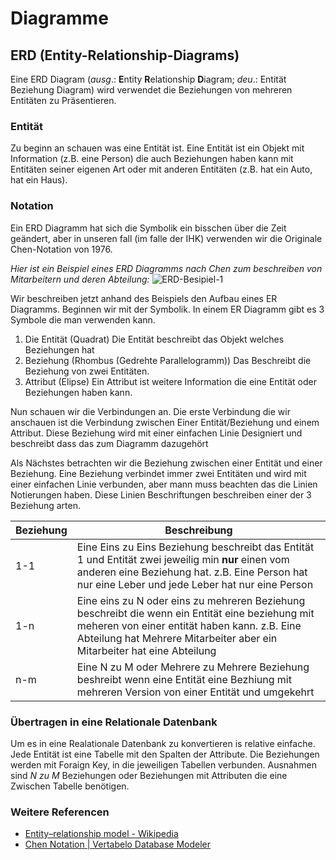 # Diagramme
## ERD (Entity-Relationship-Diagrams)
Eine ERD Diagram (*ausg*.: **E**ntity **R**elationship **D**iagram; *deu*.: Entität Beziehung Diagram) wird verwendet die Beziehungen von mehreren Entitäten zu Präsentieren.
### Entität
 Zu beginn an schauen was eine Entität ist. Eine Entität ist ein Objekt mit Information (z.B. eine Person) die auch Beziehungen haben kann mit Entitäten seiner eigenen Art oder mit anderen Entitäten (z.B. hat ein Auto, hat ein Haus).

### Notation
Ein ERD Diagramm hat sich die Symbolik ein bisschen über die Zeit geändert, aber in unseren fall (im falle der IHK) verwenden wir die Originale Chen-Notation von 1976.

*Hier ist ein Beispiel eines ERD Diagramms nach Chen zum beschreiben von Mitarbeitern und deren Abteilung:*
![ERD-Besipiel-1](ERD-Besipiel-1.svg)

Wir beschreiben jetzt anhand des Beispiels  den Aufbau eines ER Diagramms. Beginnen wir mit der Symbolik.
In einem ER Diagramm gibt es 3 Symbole die man verwenden kann.
1. Die Entität (Quadrat)
   Die Entität beschreibt das Objekt welches Beziehungen hat
2. Beziehung (Rhombus (Gedrehte Parallelogramm))
   Das Beschreibt die Beziehung von zwei Entitäten.
3. Attribut (Elipse)
   Ein Attribut ist weitere Information die eine Entität oder Beziehungen haben kann.

Nun schauen wir die Verbindungen an. Die erste Verbindung die wir anschauen ist die Verbindung zwischen Einer Entität/Beziehung und einem Attribut. Diese Beziehung wird mit einer einfachen Linie Designiert und beschreibt dass das zum Diagramm dazugehört

Als Nächstes betrachten wir die Beziehung zwischen einer Entität und einer Beziehung. Eine Beziehung verbindet immer zwei Entitäten und wird mit einer einfachen Linie verbunden, aber mann muss beachten das die Linien Notierungen haben. Diese Linien Beschriftungen beschreiben einer der 3 Beziehung arten.

| Beziehung | Beschreibung                                                                                                                                                                                                                |
| --------- | --------------------------------------------------------------------------------------------------------------------------------------------------------------------------------------------------------------------------- |
| 1-1       | Eine Eins zu Eins Beziehung beschreibt das Entität 1 und Entität zwei jeweilig min **nur** einen vom anderen eine Beziehung hat. z.B. Eine Person hat nur eine Leber und jede Leber hat nur eine Person                     |
| 1-n       | Eine eins zu N oder eins zu mehreren Beziehung beschreibt die wenn ein Entität eine beziehung mit meheren von einer entität haben kann. z.B. Eine Abteilung hat Mehrere Mitarbeiter aber ein Mitarbeiter hat eine Abteilung |
| n-m       | Eine N zu M oder Mehrere zu Mehrere Beziehung beshreibt wenn eine Entität eine Bezhiung mit mehreren Version von einer Entität und umgekehrt                                                                                |

### Übertragen in eine Relationale Datenbank 
Um es in eine Realationale Datenbank zu konvertieren is relative einfache. Jede Entität ist eine Tabelle mit den Spalten der Attribute. Die Beziehungen werden mit Foraign Key, in die jeweiligen Tabellen verbunden. Ausnahmen sind *N zu M* Beziehungen oder Beziehungen mit Attributen die eine Zwischen Tabelle benötigen.

### Weitere Referencen
- [Entity–relationship model - Wikipedia](https://en.wikipedia.org/wiki/Entity%E2%80%93relationship_model)
- [Chen Notation | Vertabelo Database Modeler](https://vertabelo.com/blog/chen-erd-notation/)
